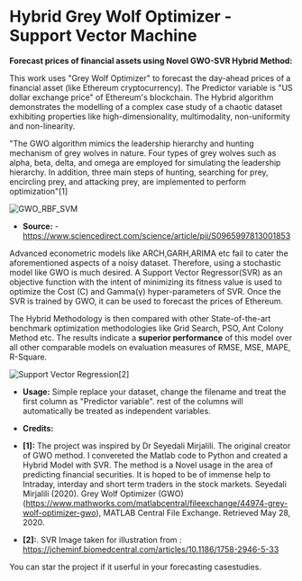 # Hybrid Grey Wolf Optimizer - Support Vector Machine

**Forecast prices of financial assets using Novel GWO-SVR Hybrid Method:**

This work uses "Grey Wolf Optimizer" to forecast the day-ahead prices of a financial asset (like Ethereum cryptocurrency). The Predictor variable is "US dollar exchange price" of Ethereum's blockchain. The Hybrid algorithm demonstrates the modelling of a complex case study of a chaotic dataset exhibiting properties like high-dimensionality, multimodality, non-uniformity and non-linearity. 

"The GWO algorithm mimics the leadership hierarchy and hunting mechanism of grey wolves in nature. Four types of grey wolves such as alpha, beta, delta, and omega are employed for simulating the leadership hierarchy. In addition, three main steps of hunting, searching for prey, encircling prey, and attacking prey, are implemented to perform optimization"[1] 

![GWO_RBF_SVM](https://in.mathworks.com/matlabcentral/mlc-downloads/downloads/submissions/44974/versions/9/screenshot.jpg)
* **Source:** - https://www.sciencedirect.com/science/article/pii/S0965997813001853

Advanced econometric models like ARCH,GARH,ARIMA etc fail to cater the aforementioned aspects of a noisy dataset. Therefore, using a stochastic model like GWO is much desired. A Support Vector Regressor(SVR) as an objective function with the intent of minimizing its fitness value is used to optimize the Cost (C) and Gamma(γ) hyper-parameters of SVR. Once the SVR is trained by GWO, it can be used to forecast the prices of Ethereum.

The Hybrid Methodology is then compared with other State-of-the-art benchmark optimization methodologies like Grid Search, PSO, Ant Colony Method etc. The results indicate a **superior performance** of this model over all other comparable models on evaluation measures of RMSE, MSE, MAPE, R-Square. 

![Support Vector Regression](https://www.researchgate.net/profile/Frank_Boeckler/publication/248396465/figure/fig12/AS:669695405461539@1536679235653/Support-vector-regression-SVR-Illustration-of-an-SVR-regression-function-represented_W640.jpg)[2]

* **Usage:** Simple replace your dataset, change the filename and treat the first column as "Predictor variable". rest of the columns will automatically be treated as independent variables. 

* **Credits:**
* **[1]:** The project was inspired by Dr Seyedali Mirjalili. The original creator of GWO method. I convereted the Matlab code to Python and created a Hybrid Model with SVR. The method is a Novel usage in the area of predicting financial securities. It is hoped to be of immense help to Intraday, interday and short term traders in the stock markets.
 Seyedali Mirjalili (2020). Grey Wolf Optimizer (GWO) (https://www.mathworks.com/matlabcentral/fileexchange/44974-grey-wolf-optimizer-gwo), MATLAB Central File Exchange. Retrieved May 28, 2020.
 
* **[2]:**. SVR Image taken for illustration from : https://jcheminf.biomedcentral.com/articles/10.1186/1758-2946-5-33

You can star the project if it userful in your forecasting casestudies.
